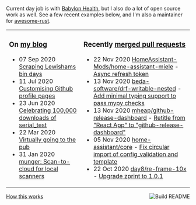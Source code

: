 Current day job is with [Babylon Health](https://github.com/babylonhealth), but I also do a lot of open source work as well. See a few recent examples below, and I'm also a maintainer for [awesome-rust](https://github.com/rust-unofficial/awesome-rust).

<table><tr><td valign="top">

### On [my blog](https://tevps.net/blog)
<!-- blog starts -->
* 07 Sep 2020 [Scraping Lewishams bin days](https://tevps.net/blog/2020/9/7/scraping-lewishams-bin-days/)
* 11 Jul 2020 [Customising Github profile pages](https://tevps.net/blog/2020/7/11/customising-github-profile-pages/)
* 23 Jun 2020 [Celebrating 100,000 downloads of serial_test](https://tevps.net/blog/2020/6/23/celebrating-100000-downloads-serial_test/)
* 22 Mar 2020 [Virtually going to the pub](https://tevps.net/blog/2020/3/22/virtually-going-pub/)
* 31 Jan 2020 [munger: Scan-to-cloud for local scanners](https://tevps.net/blog/2020/1/31/munger-scan-to-cloud-for-local-scanners/)
<!-- blog ends -->

</td><td valign="top">

### Recently [merged pull requests](https://github.com/search?o=desc&q=is%3Apr+author%3Apalfrey+-user%3Apalfrey+is%3Amerged+is%3Apublic&s=created&type=Issues)

<!-- prs starts -->
* 22 Nov 2020 [HomeAssistant-Mods/home-assistant-miele](https://github.com/HomeAssistant-Mods/home-assistant-miele) - [Async refresh token](https://github.com/HomeAssistant-Mods/home-assistant-miele/pull/9)
* 13 Nov 2020 [beda-software/drf-writable-nested](https://github.com/beda-software/drf-writable-nested) - [Add minimal typing support to pass mypy checks](https://github.com/beda-software/drf-writable-nested/pull/127)
* 13 Nov 2020 [mheap/github-release-dashboard](https://github.com/mheap/github-release-dashboard) - [Retitle from "React App" to "github-release-dashboard"](https://github.com/mheap/github-release-dashboard/pull/1)
* 05 Nov 2020 [home-assistant/core](https://github.com/home-assistant/core) - [Fix circular import of config_validation and template](https://github.com/home-assistant/core/pull/41802)
* 22 Oct 2020 [day8/re-frame-10x](https://github.com/day8/re-frame-10x) - [Upgrade zprint to 1.0.1](https://github.com/day8/re-frame-10x/pull/283)
<!-- prs ends -->

</td></tr></table>

<a href="https://github.com/palfrey/palfrey/actions"><img src="https://github.com/palfrey/palfrey/workflows/Build%20README/badge.svg?branch=master" align="right" alt="Build README"></a> <a href="https://tevps.net/blog/2020/7/11/customising-github-profile-pages/">How this works</a>
